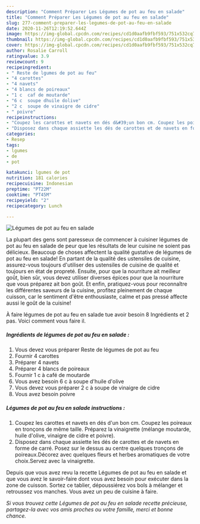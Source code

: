 ```yaml
---
description: "Comment Préparer Les Légumes de pot au feu en salade"
title: "Comment Préparer Les Légumes de pot au feu en salade"
slug: 277-comment-preparer-les-legumes-de-pot-au-feu-en-salade
date: 2020-11-26T12:19:52.644Z
image: https://img-global.cpcdn.com/recipes/cd1d0aafb9fbf593/751x532cq70/legumes-de-pot-au-feu-en-salade-photo-principale-de-la-recette.jpg
thumbnail: https://img-global.cpcdn.com/recipes/cd1d0aafb9fbf593/751x532cq70/legumes-de-pot-au-feu-en-salade-photo-principale-de-la-recette.jpg
cover: https://img-global.cpcdn.com/recipes/cd1d0aafb9fbf593/751x532cq70/legumes-de-pot-au-feu-en-salade-photo-principale-de-la-recette.jpg
author: Rosalie Carroll
ratingvalue: 3.9
reviewcount: 9
recipeingredient:
- " Reste de lgumes de pot au feu"
- "4 carottes"
- "4 navets"
- "4 blancs de poireaux"
- "1 c  caf de moutarde"
- "6 c  soupe dhuile dolive"
- "2 c  soupe de vinaigre de cidre"
- " poivre"
recipeinstructions:
- "Coupez les carottes et navets en dés d&#39;un bon cm. Coupez les poireaux en tronçons de même taille. Préparez la vinaigrette (mélange moutarde, huile d&#39;olive, vinaigre de cidre et poivre)."
- "Disposez dans chaque assiette les dés de carottes et de navets en forme de carré. Posez sur le dessus au centre quelques tronçons de poireaux.Décorez avec quelques fleurs et herbes aromatiques de votre choix.Servez avec la vinaigrette."
categories:
- Resep
tags:
- lgumes
- de
- pot

katakunci: lgumes de pot 
nutrition: 181 calories
recipecuisine: Indonesian
preptime: "PT22M"
cooktime: "PT45M"
recipeyield: "2"
recipecategory: Lunch

---
```



![Légumes de pot au feu en salade](https://img-global.cpcdn.com/recipes/cd1d0aafb9fbf593/751x532cq70/legumes-de-pot-au-feu-en-salade-photo-principale-de-la-recette.jpg)

La plupart des gens sont paresseux de commencer à cuisiner légumes de pot au feu en salade de peur que les résultats de leur cuisine ne soient pas délicieux. Beaucoup de choses affectent la qualité gustative de légumes de pot au feu en salade! En partant de la qualité des ustensiles de cuisine, assurez-vous toujours d'utiliser des ustensiles de cuisine de qualité et toujours en état de propreté. Ensuite, pour que la nourriture ait meilleur goût, bien sûr, vous devez utiliser diverses épices pour que la nourriture que vous préparez ait bon goût. Et enfin, pratiquez-vous pour reconnaître les différentes saveurs de la cuisine, profitez pleinement de chaque cuisson, car le sentiment d'être enthousiaste, calme et pas pressé affecte aussi le goût de la cuisine!

<!--inarticleads1-->

À faire légumes de pot au feu en salade tue avoir besoin 8 Ingrédients et 2 pas. Voici comment vous faire il.

##### Ingrédients de légumes de pot au feu en salade :

1. Vous devez vous préparer  Reste de légumes de pot au feu
1. Fournir 4 carottes
1. Préparer 4 navets
1. Préparer 4 blancs de poireaux
1. Fournir 1 c à café de moutarde
1. Vous avez besoin 6 c à soupe d&#39;huile d&#39;olive
1. Vous devez vous préparer 2 c à soupe de vinaigre de cidre
1. Vous avez besoin  poivre




<!--inarticleads2-->

##### Légumes de pot au feu en salade instructions :

1. Coupez les carottes et navets en dés d&#39;un bon cm. Coupez les poireaux en tronçons de même taille. Préparez la vinaigrette (mélange moutarde, huile d&#39;olive, vinaigre de cidre et poivre).
1. Disposez dans chaque assiette les dés de carottes et de navets en forme de carré. Posez sur le dessus au centre quelques tronçons de poireaux.Décorez avec quelques fleurs et herbes aromatiques de votre choix.Servez avec la vinaigrette.




<!--inarticleads1-->

<p>
Depuis que vous avez revu la recette Légumes de pot au feu en salade et que vous avez le savoir-faire dont vous avez besoin pour exécuter dans la zone de cuisson. Sortez ce tablier, dépoussiérez vos bols à mélanger et retroussez vos manches. Vous avez un peu de cuisine à faire.
</p>

<p>
<i>Si vous trouvez cette Légumes de pot au feu en salade recette précieuse, partagez-la avec vos amis proches ou votre famille, merci et bonne chance.</i>
</p>
